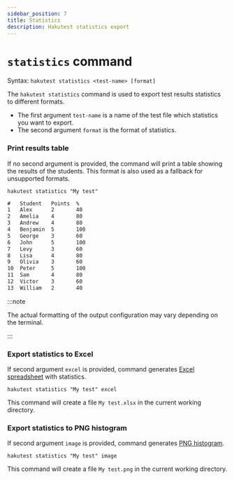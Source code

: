 ```yaml
---
sidebar_position: 7
title: Statistics
description: Hakutest statistics export
---
```


# `statistics` command

Syntax: `hakutest statistics <test-name> [format]`

The `hakutest statistics` command is used to export test results statistics to different formats.

-   The first argument `test-name` is a name of the test file which statistics you want to export.
-   The second argument `format` is the format of statistics.

### Print results table

If no second argument is provided, the command will print a table showing the results of the students. This format is also used as a fallback for unsupported formats.

```shell
hakutest statistics "My test"
```

```txt title='Output'
#   Student   Points  %
1   Alex      2       40
2   Amelia    4       80
3   Andrew    4       80
4   Benjamin  5       100
5   George    3       60
6   John      5       100
7   Levy      3       60
8   Lisa      4       80
9   Olivia    3       60
10  Peter     5       100
11  Sam       4       80
12  Victor    3       60
13  William   2       40
```

:::note

The actual formatting of the output configuration may vary depending on the terminal.

:::

### Export statistics to Excel

If second argument `excel` is provided, command generates [Excel spreadsheet](/docs/statistics/excel) with statistics.

```shell
hakutest statistics "My test" excel
```

This command will create a file `My test.xlsx` in the current working directory.

### Export statistics to PNG histogram

If second argument `image` is provided, command generates [PNG histogram](/docs/statistics/histogram).

```shell
hakutest statistics "My test" image
```

This command will create a file `My test.png` in the current working directory.
